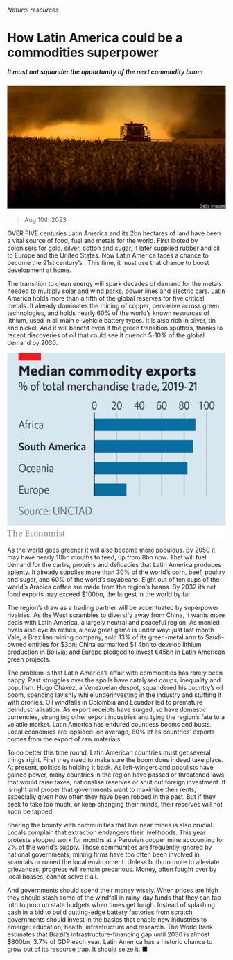 ###### Natural resources

# How Latin America could be a commodities superpower 

##### It must not squander the opportunity of the next commodity boom 

![image](images/20230812_LDP502.jpg) 

> Aug 10th 2023 

OVER FIVE centuries Latin America and its 2bn hectares of land have been a vital source of food, fuel and metals for the world. First looted by colonisers for gold, silver, cotton and sugar, it later supplied rubber and oil to Europe and the United States. Now Latin America faces a chance to become the 21st century’s . This time, it must use that chance to boost development at home. 

The transition to clean energy will spark decades of demand for the metals needed to multiply solar and wind parks, power lines and electric cars. Latin America holds more than a fifth of the global reserves for five critical metals. It already dominates the mining of copper, pervasive across green technologies, and holds nearly 60% of the world’s known resources of lithium, used in all main e-vehicle battery types. It is also rich in silver, tin and nickel. And it will benefit even if the green transition sputters, thanks to recent discoveries of oil that could see it quench 5-10% of the global demand by 2030. 

![image](images/20230812_LDC078.png) 


As the world goes greener it will also become more populous. By 2050 it may have nearly 10bn mouths to feed, up from 8bn now. That will fuel demand for the carbs, proteins and delicacies that Latin America produces aplenty. It already supplies more than 30% of the world’s corn, beef, poultry and sugar, and 60% of the world’s soyabeans. Eight out of ten cups of the world’s Arabica coffee are made from the region’s beans. By 2032 its net food exports may exceed $100bn, the largest in the world by far. 

The region’s draw as a trading partner will be accentuated by superpower rivalries. As the West scrambles to diversify away from China, it wants more deals with Latin America, a largely neutral and peaceful region. As monied rivals also eye its riches, a new great game is under way: just last month Vale, a Brazilian mining company, sold 13% of its green-metal arm to Saudi-owned entities for $3bn; China earmarked $1.4bn to develop lithium production in Bolivia; and Europe pledged to invest €45bn in Latin American green projects. 

The problem is that Latin America’s affair with commodities has rarely been happy. Past struggles over the spoils have catalysed coups, inequality and populism. Hugo Chávez, a Venezuelan despot, squandered his country’s oil boom, spending lavishly while underinvesting in the industry and stuffing it with cronies. Oil windfalls in Colombia and Ecuador led to premature deindustrialisation. As export receipts have surged, so have domestic currencies, strangling other export industries and tying the region’s fate to a volatile market. Latin America has endured countless booms and busts. Local economies are lopsided: on average, 80% of its countries’ exports comes from the export of raw materials.

To do better this time round, Latin American countries must get several things right. First they need to make sure the boom does indeed take place. At present, politics is holding it back. As left-wingers and populists have gained power, many countries in the region have passed or threatened laws that would raise taxes, nationalise reserves or shut out foreign investment. It is right and proper that governments want to maximise their rents, especially given how often they have been robbed in the past. But if they seek to take too much, or keep changing their minds, their reserves will not soon be tapped.

Sharing the bounty with communities that live near mines is also crucial. Locals complain that extraction endangers their livelihoods. This year protests stopped work for months at a Peruvian copper mine accounting for 2% of the world’s supply. Those communities are frequently ignored by national governments; mining firms have too often been involved in scandals or ruined the local environment. Unless both do more to alleviate grievances, progress will remain precarious. Money, often fought over by local bosses, cannot solve it all. 

And governments should spend their money wisely. When prices are high they should stash some of the windfall in rainy-day funds that they can tap into to prop up state budgets when times get tough. Instead of splashing cash in a bid to build cutting-edge battery factories from scratch, governments should invest in the basics that enable new industries to emerge: education, health, infrastructure and research. The World Bank estimates that Brazil’s infrastructure-financing gap until 2030 is almost $800bn, 3.7% of GDP each year. Latin America has a historic chance to grow out of its resource trap. It should seize it. ■

